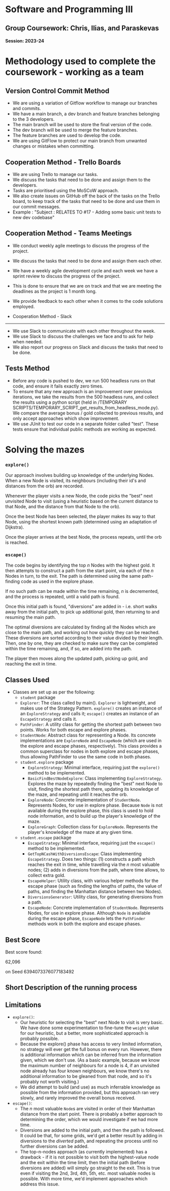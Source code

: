 # Software and Programming III


## Group Coursework: Chris, Ilias, and Paraskevas

#### Session: 2023-24

Methodology used to complete the coursework - working as a team
==========

Version Control Commit Method
----------
* We are using a variation of Gitflow workflow to manage our branches and commits.
* We have a main branch, a dev branch and feature branches belonging to the 3 developers.
* The main branch will be used to store the final version of the code.
* The dev branch will be used to merge the feature branches.
* The feature branches are used to develop the code.
* We are using GitFlow to protect our main branch from unwanted changes or mistakes when committing.

Cooperation Method - Trello Boards
----------
* We are using Trello to manage our tasks.
* We discuss the tasks that need to be done and assign them to the developers.
* Tasks are prioritised using the MoSCoW approach.
* We also create issues on GitHub off the back of the tasks on the Trello board, to keep track of the tasks that need to be done and use them in our commit messages.
* Example : "Subject : RELATES TO #17 - Adding some basic unit tests to new dev codebase"

Cooperation Method - Teams Meetings
----------
* We conduct weekly agile meetings to discuss the progress of the project.
* We discuss the tasks that need to be done and assign them each other.
* We have a weekly agile development cycle and each week we have a sprint review to discuss the progress of the project.
* This is done to ensure that we are on track and that we are meeting the deadlines as the project is 1 month long.
* We provide feedback to each other when it comes to the code solutions employed.

* Cooperation Method - Slack
----------
* We use Slack to communicate with each other throughout the week.
* We use Slack to discuss the challenges we face and to ask for help when needed.
* We also report our progress on Slack and discuss the tasks that need to be done.

Tests Method
----------
* Before any code is pushed to dev, we run 500 headless runs on that code, and ensure it fails exactly zero
  times.
* To ensure that any new approach is an improvement over previous iterations, we take the results from the 500
  headless runs, and collect the results using a python script (held in
  /TEMPORARY SCRIPTS/TEMPORARY_SCRIPT_get_results_from_headless_mode.py). We compare the average bonus / gold
  collected to previous results, and only accept approaches which show improvement.
* We use JUnit to test our code in a separate folder called "test". These tests ensure that individual public
  methods are working as expected.

Solving the mazes
=========
### `explore()`
Our approach involves building up knowledge of the underlying Nodes. When a new Node is visited, its
neighbours (including their id's and distances from the orb) are recorded.

Whenever the player visits a new Node, the code picks the "best" next unvisited Node to visit (using a
heuristic based on the current distance to that Node, and the distance from that Node to the orb).

Once the best Node has been selected, the player makes its way to that Node, using the shortest known path
(determined using an adaptation of Dijkstra).

Once the player arrives at the best Node, the process repeats, until the orb is reached.

### `escape()`
The code begins by identifying the top *n* Nodes with the highest gold. It then attempts to construct a path
from the start point, via each of the *n* Nodes in turn, to the exit. The path is determined using the same
path-finding code as used in the explore phase.

If no such path can be made within the time remaining, *n* is decremented, and the process is repeated, until
a valid path is found.

Once this initial path is found, "diversions" are added in - i.e. short walks away from the initial path, to
pick up additional gold, then returning to and resuming the main path.

The optimal diversions are calculated by finding all the Nodes which are close to the main path, and working
out how quickly they can be reached. These diversions are sorted according to their value divided by
their length. Then, one by one, they are checked to make sure they can be completed within the time
remaining, and, if so, are added into the path.

The player then moves along the updated path, picking up gold, and reaching the exit in time.

Classes Used
----------
* Classes are set up as per the following:
   * `student` package
    * `Explorer`: The class called by main(). `Explorer` is lightweight, and makes use of the Strategy
      Pattern. `explore()` creates an instance of an `ExploreStrategy` and calls it; `escape()` creates an
      instance of an `EscapeStrategy` and calls it.
    * `PathFinder`: A utility class for getting the shortest path between two points. Works for both escape
      and explore phases.
    * `StudentNode`: Abstract class for representing a Node. Its concrete implementations are `ExploreNode`
      and `EscapeNode` (which are used in the explore and escape phases, respectively). This class provides a
      common superclass for nodes in both explore and escape phases, thus allowing PathFinder to use the same
      code in both phases.
  * `student.explore` package
    * `ExploreStrategy`: Minimal interface, requiring just the `explore()` method to be implemented.
    * `BasicFindBestNodeExplore`: Class implementing `ExploreStrategy`. Explores the maze by repeatedly
      finding the "best" next Node to visit, finding the shortest path there, updating its knowledge of the
      maze, and repeating until it reaches the orb.
    * `ExploreNode`: Concrete implementation of `StudentNode`. Represents Nodes, for use in explore phase.
      Because `Node` is not available during the explore phase, this class is used to hold node information,
      and to build up the player's knowledge of the maze.
    * `ExploreGraph`: Collection class for `ExploreNode`. Represents the player's knowledge of the maze at
      any given time.
  * `student.escape` package
    * `EscapeStrategy`: Minimal interface, requiring just the `escape()` method to be implemented.
    * `GetTopNCashWithDiversionsEscape`: Class implementing `EscapeStrategy`. Does two things: (1) constructs
      a path which reaches the exit in time, while travelling via the *n* most valuable nodes; (2) adds in
      diversions from the path, where time allows, to collect extra gold.
    * `EscapeHelper`: Utility class, with various helper methods for the escape phase (such as finding the
      lengths of paths, the value of paths, and finding the Manhattan distance between two Nodes).
    * `DiversionsGenerator`: Utility class, for generating diversions from a path.
    * `EscapeNode`: Concrete implementation of `StudentNode`. Represents Nodes, for use in explore phase.
      Although `Node` is available during the escape phase, `EscapeNode` lets the `PathFinder` methods work
      in both the explore and escape phases.

Best Score
----------
Best score found:

62,096

on Seed 6394073376077183492



Short Description of the running process
----------

Limitations 
----------
* `explore()`:
  * Our heuristic for selecting the "best" next Node to visit is very basic. We have done some
    experimentation to fine-tune the `weight` value for our heuristic, but a better, more sophisticated
    approach is probably possible.
  * Because the explore() phase has access to very limited information, no strategy will ever get the full
    bonus on every run. However, there is additional information which can be inferred from the information
    given, which we don't use. (As a basic example, because we know the maximum number of neighbours for a
    node is 4, if an unvisited node already has four known neighbours, we know there's no additional
    information to be gleaned from that node, and so it's probably not worth visiting.)
  * We did attempt to build (and use) as much inferrable knowledge as possible from the information provided,
    but this approach ran very slowly, and rarely improved the overall bonus received.
* `escape()`:
  * The *n* most valuable `Node`s are visited in order of their Manhattan distance from the start point.
    There is probably a better approach to determining the order, which we would investigate if we had more
    time.
  * Diversions are added to the initial path, and then the path is followed. It could be that, for some
    grids, we'd get a better result by adding in diversions to the *diverted* path, and repeating the process
    until no further diversions can be added.
  * The top-n-nodes approach (as currently implemented) has a drawback - if it is not possible to visit both
    the highest-value node and the exit within the time limit, then the initial path (before diversions are
    added) will simply go straight to the exit. This is true even if visiting the 2nd, 3rd, 4th, 5th, etc.
    most valuable nodes is possible. With more time, we'd implement approaches which address this issue.
